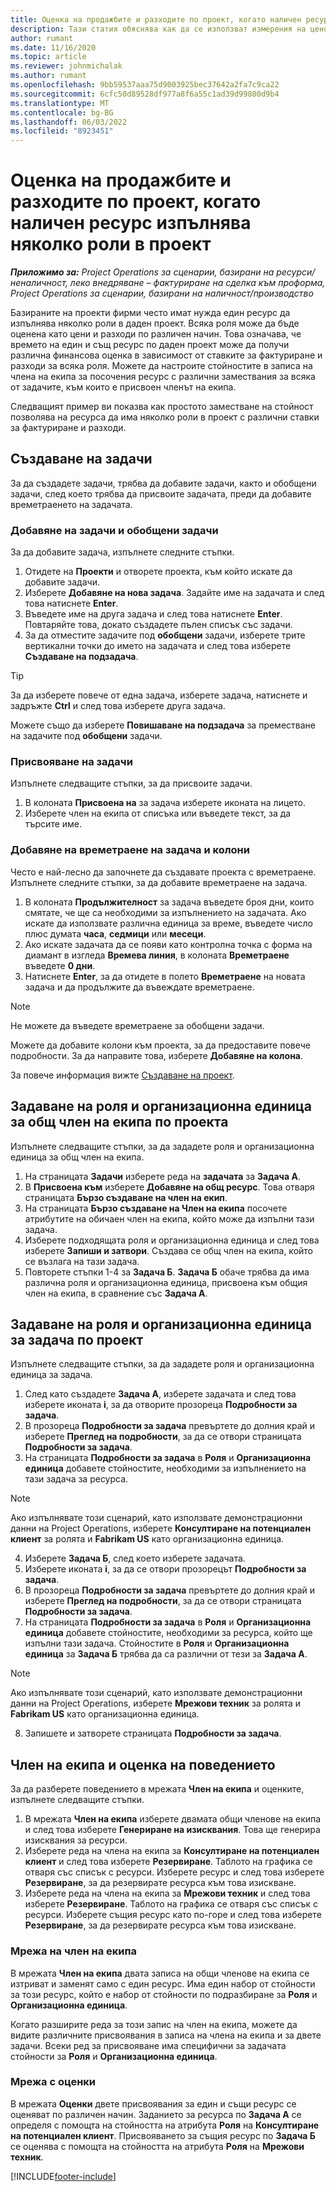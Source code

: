 ```yaml
---
title: Оценка на продажбите и разходите по проект, когато наличен ресурс изпълнява няколко роли в проект
description: Тази статия обяснява как да се използват измерения на ценообразуване за поддръжка на оценки на ценообразуването и разходите за ресурс, който изпълнява няколко роли в проект.
author: rumant
ms.date: 11/16/2020
ms.topic: article
ms.reviewer: johnmichalak
ms.author: rumant
ms.openlocfilehash: 9bb59537aaa75d9003925bec37642a2fa7c9ca22
ms.sourcegitcommit: 6cfc50d89528df977a8f6a55c1ad39d99800d9b4
ms.translationtype: MT
ms.contentlocale: bg-BG
ms.lasthandoff: 06/03/2022
ms.locfileid: "8923451"
---
```

# <a name="estimate-project-sales-and-costs-when-a-bookable-resource-fills-multiple-roles-on-a-project"></a>Оценка на продажбите и разходите по проект, когато наличен ресурс изпълнява няколко роли в проект 

_**Приложимо за:** Project Operations за сценарии, базирани на ресурси/неналичност, леко внедряване – фактуриране на сделка към проформа, Project Operations за сценарии, базирани на наличност/производство_ 

Базираните на проекти фирми често имат нужда един ресурс да изпълнява няколко роли в даден проект. Всяка роля може да бъде оценена като цени и разходи по различен начин. Това означава, че времето на един и същ ресурс по даден проект може да получи различна финансова оценка в зависимост от ставките за фактуриране и разходи за всяка роля. Можете да настроите стойностите в записа на члена на екипа за посочения ресурс с различни замествания за всяка от задачите, към които е присвоен членът на екипа.

Следващият пример ви показва как простото заместване на стойност позволява на ресурса да има няколко роли в проект с различни ставки за фактуриране и разходи.

## <a name="create-tasks"></a>Създаване на задачи
За да създадете задачи, трябва да добавите задачи, както и обобщени задачи, след което трябва да присвоите задачата, преди да добавите времетраенето на задачата. 

### <a name="add-tasks-and-summary-tasks"></a>Добавяне на задачи и обобщени задачи
За да добавите задача, изпълнете следните стъпки.

1. Отидете на **Проекти** и отворете проекта, към който искате да добавите задачи.
2. Изберете **Добавяне на нова задача**. Задайте име на задачата и след това натиснете **Enter**.
3. Въведете име на друга задача и след това натиснете **Enter**. Повтаряйте това, докато създадете пълен списък със задачи.
3. За да отместите задачите под **обобщени** задачи, изберете трите вертикални точки до името на задачата и след това изберете **Създаване на подзадача**. 

  > [!TIP]
  > За да изберете повече от една задача, изберете задача, натиснете и задръжте **Ctrl** и след това изберете друга задача.
  >
  > Можете също да изберете **Повишаване на подзадача** за преместване на задачите под **обобщени** задачи.

### <a name="assign-tasks"></a>Присвояване на задачи

Изпълнете следващите стъпки, за да присвоите задачи.

1. В колоната **Присвоена на** за задача изберете иконата на лицето.
2. Изберете член на екипа от списъка или въведете текст, за да търсите име.

### <a name="add-task-duration-and-columns"></a>Добавяне на времетраене на задача и колони

Често е най-лесно да започнете да създавате проекта с времетраене. Изпълнете следните стъпки, за да добавите времетраене на задача.

1. В колоната **Продължителност** за задача въведете броя дни, които смятате, че ще са необходими за изпълнението на задачата. Ако искате да използвате различна единица за време, въведете число плюс думата **часа**, **седмици** или **месеци**.
2. Ако искате задачата да се появи като контролна точка с форма на диамант в изгледа **Времева линия**, в колоната **Времетраене** въведете **0 дни**.
3. Натиснете **Enter**, за да отидете в полето **Времетраене** на новата задача и да продължите да въвеждате времетраене.

  > [!NOTE]
  > Не можете да въведете времетраене за обобщени задачи.

Можете да добавите колони към проекта, за да предоставите повече подробности. За да направите това, изберете **Добавяне на колона**. 

За повече информация вижте [Създаване на проект](https://support.microsoft.com/en-us/office/create-a-project-a5b5e823-fb2e-45fd-be00-7d84422d9749).

## <a name="set-up-the-role-and-organization-unit-for-a-generic-project-team-member"></a>Задаване на роля и организационна единица за общ член на екипа по проекта
Изпълнете следващите стъпки, за да зададете роля и организационна единица за общ член на екипа.

1. На страницата **Задачи** изберете реда на **задачата** за **Задача A**. 
2. В **Присвоена към** изберете **Добавяне на общ ресурс**. Това отваря страницата **Бързо създаване на член на екип**.
3. На страницата **Бързо създаване на Член на екипа** посочете атрибутите на обичаен член на екипа, който може да изпълни тази задача.
4. Изберете подходящата роля и организационна единица и след това изберете **Запиши и затвори**. Създава се общ член на екипа, който се възлага на тази задача. 
5. Повторете стъпки 1-4 за **Задача Б**. **Задача Б** обаче трябва да има различна роля и организационна единица, присвоена към общия член на екипа, в сравнение със **Задача А**. 

## <a name="set-up-the-role-and-organization-unit-for-a-project-task"></a>Задаване на роля и организационна единица за задача по проект
Изпълнете следващите стъпки, за да зададете роля и организационна единица за задача.

1. След като създадете **Задача А**, изберете задачата и след това изберете иконата **i**, за да отворите прозореца **Подробности за задача**. 
2. В прозореца **Подробности за задача** превъртете до долния край и изберете **Преглед на подробности**, за да се отвори страницата **Подробности за задача**.
3. На страницата **Подробности за задача** в **Роля** и **Организационна единица** добавете стойностите, необходими за изпълнението на тази задача за ресурса. 

  > [!NOTE]
  > Ако изпълнявате този сценарий, като използвате демонстрационни данни на Project Operations, изберете **Консултиране на потенциален клиент** за ролята и **Fabrikam US** като организационна единица.

4. Изберете **Задача Б**, след което изберете задачата.
5. Изберете иконата **i**, за да се отвори прозорецът **Подробности за задача**. 
6. В прозореца **Подробности за задача** превъртете до долния край и изберете **Преглед на подробности**, за да се отвори страницата **Подробности за задача**.
7. На страницата **Подробности за задача** в **Роля** и **Организационна единица** добавете стойностите, необходими за ресурса, който ще изпълни тази задача. Стойностите в **Роля** и **Организационна единица** за **Задача Б** трябва да са различни от тези за **Задача А**. 

  > [!NOTE]
  > Ако изпълнявате този сценарий, като използвате демонстрационни данни на Project Operations, изберете **Мрежови техник** за ролята и **Fabrikam US** като организационна единица.

8. Запишете и затворете страницата **Подробности за задача**. 

## <a name="team-member-and-estimates-behavior"></a>Член на екипа и оценка на поведението 
За да разберете поведението в мрежата **Член на екипа** и оценките, изпълнете следващите стъпки.

1. В мрежата **Член на екипа** изберете двамата общи членове на екипа и след това изберете **Генериране на изисквания**. Това ще генерира изисквания за ресурси. 
2. Изберете реда на члена на екипа за **Консултиране на потенциален клиент** и след това изберете **Резервиране**. Таблото на графика се отваря със списък с ресурси. Изберете ресурс и след това изберете **Резервиране**, за да резервирате ресурса към това изискване.
3. Изберете реда на члена на екипа за **Мрежови техник** и след това изберете **Резервиране**. Таблото на графика се отваря със списък с ресурси. Изберете същия ресурс като по-горе и след това изберете **Резервиране**, за да резервирате ресурса към това изискване.

### <a name="team-member-grid"></a>Мрежа на член на екипа 

В мрежата **Член на екипа** двата записа на общи членове на екипа се изтриват и заменят само с един ресурс. Има един набор от стойности за този ресурс, който е набор от стойности по подразбиране за **Роля** и **Организационна единица**.

Когато разширите реда за този запис на член на екипа, можете да видите различните присвоявания в записа на члена на екипа и за двете задачи. Всеки ред за присвояване има специфични за задачата стойности за **Роля** и **Организационна единица**. 

### <a name="estimates-grid"></a>Мрежа с оценки 

В мрежата **Оценки** двете присвоявания за един и същи ресурс се оценяват по различен начин. Заданието за ресурса по **Задача A** се определя с помощта на стойността на атрибута **Роля** на **Консултиране на потенциален клиент**. Присвояването за същия ресурс по **Задача Б** се оценява с помощта на стойността на атрибута **Роля** на **Мрежови техник**.


[!INCLUDE[footer-include](../includes/footer-banner.md)]